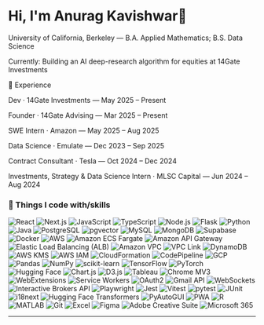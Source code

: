 <!-- TIP: Rename this repo to exactly your GitHub username to make it your profile README -->

<h1 align="left">Hi, I'm Anurag Kavishwar👋</h1>

<p>
  University of California, Berkeley — B.A. Applied Mathematics; B.S. Data Science 

  Currently: Building an AI deep-research algorithm for equities at 14Gate Investments

💼 Experience

  Dev · 14Gate Investments — May 2025 – Present

  Founder · 14Gate Advising — Mar 2025 – Present

  SWE Intern · Amazon — May 2025 – Aug 2025

  Data Science · Emulate — Dec 2023 – Sep 2025

  Contract Consultant · Tesla — Oct 2024 – Dec 2024

  Investments, Strategy & Data Science Intern · MLSC Capital — Jun 2024 – Aug 2024
</p>


### 🧰 Things I code with/skills

<!-- shields.io badges; single <p> block by request -->
<p>
  <img alt="React" src="https://img.shields.io/badge/React-20232A?logo=react&logoColor=61DAFB" />
  <img alt="Next.js" src="https://img.shields.io/badge/Next.js-000000?logo=next.js&logoColor=white" />
  <img alt="JavaScript" src="https://img.shields.io/badge/JavaScript-F7DF1E?logo=javascript&logoColor=black" />
  <img alt="TypeScript" src="https://img.shields.io/badge/TypeScript-3178C6?logo=typescript&logoColor=white" />
  <img alt="Node.js" src="https://img.shields.io/badge/Node.js-339933?logo=node.js&logoColor=white" />
  <img alt="Flask" src="https://img.shields.io/badge/Flask-000000?logo=flask&logoColor=white" />
  <img alt="Python" src="https://img.shields.io/badge/Python-3776AB?logo=python&logoColor=white" />
  <img alt="Java" src="https://img.shields.io/badge/Java-007396?logo=openjdk&logoColor=white" />

  <img alt="PostgreSQL" src="https://img.shields.io/badge/PostgreSQL-4169E1?logo=postgresql&logoColor=white" />
  <img alt="pgvector" src="https://img.shields.io/badge/pgvector-4169E1?logo=postgresql&logoColor=white" />
  <img alt="MySQL" src="https://img.shields.io/badge/MySQL-4479A1?logo=mysql&logoColor=white" />
  <img alt="MongoDB" src="https://img.shields.io/badge/MongoDB-47A248?logo=mongodb&logoColor=white" />
  <img alt="Supabase" src="https://img.shields.io/badge/Supabase-3ECF8E?logo=supabase&logoColor=white" />

  <img alt="Docker" src="https://img.shields.io/badge/Docker-2496ED?logo=docker&logoColor=white" />
  <img alt="AWS" src="https://img.shields.io/badge/AWS-232F3E?logo=amazonaws&logoColor=white" />
  <img alt="Amazon ECS Fargate" src="https://img.shields.io/badge/ECS%20Fargate-FF9900?logo=amazonecs&logoColor=white" />
  <img alt="Amazon API Gateway" src="https://img.shields.io/badge/API%20Gateway-FF4F8B?logo=amazonapigateway&logoColor=white" />
  <img alt="Elastic Load Balancing (ALB)" src="https://img.shields.io/badge/ALB-FF9900" />
  <img alt="Amazon VPC" src="https://img.shields.io/badge/VPC-232F3E" />
  <img alt="VPC Link" src="https://img.shields.io/badge/VPC%20Link-232F3E" />
  <img alt="DynamoDB" src="https://img.shields.io/badge/DynamoDB-4053D6?logo=amazondynamodb&logoColor=white" />
  <img alt="AWS KMS" src="https://img.shields.io/badge/AWS%20KMS-4053D6" />
  <img alt="AWS IAM" src="https://img.shields.io/badge/AWS%20IAM-232F3E" />
  <img alt="CloudFormation" src="https://img.shields.io/badge/CloudFormation-7A288A?logo=awscloudformation&logoColor=white" />
  <img alt="CodePipeline" src="https://img.shields.io/badge/CodePipeline-007ACC?logo=awscodepipeline&logoColor=white" />
  <img alt="GCP" src="https://img.shields.io/badge/Google%20Cloud-4285F4?logo=googlecloud&logoColor=white" />

  <img alt="Pandas" src="https://img.shields.io/badge/Pandas-150458?logo=pandas&logoColor=white" />
  <img alt="NumPy" src="https://img.shields.io/badge/NumPy-013243?logo=numpy&logoColor=white" />
  <img alt="scikit-learn" src="https://img.shields.io/badge/scikit--learn-F7931E?logo=scikitlearn&logoColor=white" />
  <img alt="TensorFlow" src="https://img.shields.io/badge/TensorFlow-FF6F00?logo=tensorflow&logoColor=white" />
  <img alt="PyTorch" src="https://img.shields.io/badge/PyTorch-EE4C2C?logo=pytorch&logoColor=white" />
  <img alt="Hugging Face" src="https://img.shields.io/badge/Hugging%20Face-FFCC4D?logo=huggingface&logoColor=black" />

  <img alt="Chart.js" src="https://img.shields.io/badge/Chart.js-FF6384?logo=chartdotjs&logoColor=white" />
  <img alt="D3.js" src="https://img.shields.io/badge/D3.js-F9A03C?logo=d3dotjs&logoColor=white" />
  <img alt="Tableau" src="https://img.shields.io/badge/Tableau-E97627?logo=tableau&logoColor=white" />

  <img alt="Chrome MV3" src="https://img.shields.io/badge/Chrome%20MV3-4285F4?logo=googlechrome&logoColor=white" />
  <img alt="WebExtensions" src="https://img.shields.io/badge/WebExtensions-FF7139" />
  <img alt="Service Workers" src="https://img.shields.io/badge/Service%20Workers-000000" />
  <img alt="OAuth2" src="https://img.shields.io/badge/OAuth2-EB5424?logo=oauth&logoColor=white" />
  <img alt="Gmail API" src="https://img.shields.io/badge/Gmail%20API-D14836?logo=gmail&logoColor=white" />
  <img alt="WebSockets" src="https://img.shields.io/badge/WebSockets-1C9CEA" />
  <img alt="Interactive Brokers API" src="https://img.shields.io/badge/Interactive%20Brokers-FF0000?logo=interactivebrokers&logoColor=white" />

  <img alt="Playwright" src="https://img.shields.io/badge/Playwright-2EAD33?logo=playwright&logoColor=white" />
  <img alt="Jest" src="https://img.shields.io/badge/Jest-C21325?logo=jest&logoColor=white" />
  <img alt="Vitest" src="https://img.shields.io/badge/Vitest-6E9F18?logo=vitest&logoColor=white" />
  <img alt="pytest" src="https://img.shields.io/badge/pytest-0A9EDC?logo=pytest&logoColor=white" />
  <img alt="JUnit" src="https://img.shields.io/badge/JUnit-25A162?logo=junit5&logoColor=white" />

  <img alt="i18next" src="https://img.shields.io/badge/i18next-26A69A?logo=i18next&logoColor=white" />
  <img alt="Hugging Face Transformers" src="https://img.shields.io/badge/Transformers-FFCC4D" />
  <img alt="PyAutoGUI" src="https://img.shields.io/badge/PyAutoGUI-4B8BBE" />
  <img alt="PWA" src="https://img.shields.io/badge/PWA-5A0FC8" />

  <img alt="R" src="https://img.shields.io/badge/R-276DC3?logo=r&logoColor=white" />
  <img alt="MATLAB" src="https://img.shields.io/badge/MATLAB-0076A8?logo=mathworks&logoColor=white" />

  <img alt="Git" src="https://img.shields.io/badge/Git-F05032?logo=git&logoColor=white" />
  <img alt="Excel" src="https://img.shields.io/badge/Excel-217346?logo=microsoftexcel&logoColor=white" />
  <img alt="Figma" src="https://img.shields.io/badge/Figma-F24E1E?logo=figma&logoColor=white" />
  <img alt="Adobe Creative Suite" src="https://img.shields.io/badge/Adobe%20CC-FF0000?logo=adobe&logoColor=white" />
  <img alt="Microsoft 365" src="https://img.shields.io/badge/Microsoft%20365-D83B01?logo=microsoftoffice&logoColor=white" />
</p>

---

